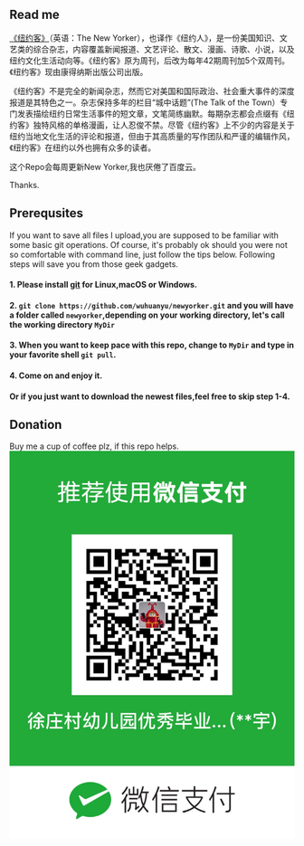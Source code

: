 ## Read me
[《纽约客》](https://zh.wikipedia.org/wiki/%E7%B4%90%E7%B4%84%E5%AE%A2)（英语：The New Yorker），也译作《纽约人》，是一份美国知识、文艺类的综合杂志，内容覆盖新闻报道、文艺评论、散文、漫画、诗歌、小说，以及纽约文化生活动向等。《纽约客》原为周刊，后改为每年42期周刊加5个双周刊。《纽约客》现由康得纳斯出版公司出版。

《纽约客》不是完全的新闻杂志，然而它对美国和国际政治、社会重大事件的深度报道是其特色之一。杂志保持多年的栏目“城中话题”(The Talk of the Town）专门发表描绘纽约日常生活事件的短文章，文笔简练幽默。每期杂志都会点缀有《纽约客》独特风格的单格漫画，让人忍俊不禁。尽管《纽约客》上不少的内容是关于纽约当地文化生活的评论和报道，但由于其高质量的写作团队和严谨的编辑作风，《纽约客》在纽约以外也拥有众多的读者。

这个Repo会每周更新New Yorker,我也厌倦了百度云。

Thanks.

## Prerequsites

If you want to save all files I upload,you are supposed to be familiar with some basic git operations. Of course, it's probably ok should you were not so comfortable with command line, just follow the tips below. Following steps will save you from those geek gadgets. 

#### 1. Please install [git](https://git-scm.com/downloads) for Linux,macOS or Windows.

#### 2. `git clone https://github.com/wuhuanyu/newyorker.git` and you will have a folder called `newyorker`,depending on your working directory, let's call the working directory `MyDir`

#### 3. When you want to keep pace with this repo, change to `MyDir` and  type in your favorite shell `git pull`.

#### 4. Come on and enjoy it.


#### Or if you just want to download the newest files,feel free to skip step 1-4. 


## Donation 

Buy me a cup of coffee plz, if this repo helps.
![](./pay.jpg)
